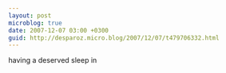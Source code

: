 ```yaml
---
layout: post
microblog: true
date: 2007-12-07 03:00 +0300
guid: http://desparoz.micro.blog/2007/12/07/t479706332.html
---
```

having a deserved sleep in
